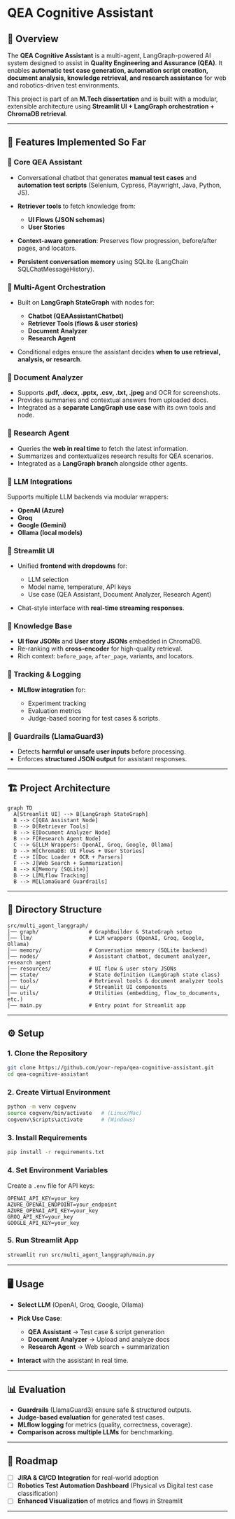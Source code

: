 # QEA Cognitive Assistant

## 📌 Overview

The **QEA Cognitive Assistant** is a multi-agent, LangGraph-powered AI system designed to assist in **Quality Engineering and Assurance (QEA)**.
It enables **automatic test case generation, automation script creation, document analysis, knowledge retrieval, and research assistance** for web and robotics-driven test environments.

This project is part of an **M.Tech dissertation** and is built with a modular, extensible architecture using **Streamlit UI + LangGraph orchestration + ChromaDB retrieval**.

---

## 🚀 Features Implemented So Far

### 🔹 Core QEA Assistant

* Conversational chatbot that generates **manual test cases** and **automation test scripts** (Selenium, Cypress, Playwright, Java, Python, JS).
* **Retriever tools** to fetch knowledge from:

  * **UI Flows (JSON schemas)**
  * **User Stories**
* **Context-aware generation**: Preserves flow progression, before/after pages, and locators.
* **Persistent conversation memory** using SQLite (LangChain SQLChatMessageHistory).

### 🔹 Multi-Agent Orchestration

* Built on **LangGraph StateGraph** with nodes for:

  * **Chatbot (QEAAssistantChatbot)**
  * **Retriever Tools (flows & user stories)**
  * **Document Analyzer**
  * **Research Agent**
* Conditional edges ensure the assistant decides **when to use retrieval, analysis, or research**.

### 🔹 Document Analyzer

* Supports **.pdf, .docx, .pptx, .csv, .txt, .jpeg** and OCR for screenshots.
* Provides summaries and contextual answers from uploaded docs.
* Integrated as a **separate LangGraph use case** with its own tools and node.

### 🔹 Research Agent

* Queries the **web in real time** to fetch the latest information.
* Summarizes and contextualizes research results for QEA scenarios.
* Integrated as a **LangGraph branch** alongside other agents.

### 🔹 LLM Integrations

Supports multiple LLM backends via modular wrappers:

* **OpenAI (Azure)**
* **Groq**
* **Google (Gemini)**
* **Ollama (local models)**

### 🔹 Streamlit UI

* Unified **frontend with dropdowns** for:

  * LLM selection
  * Model name, temperature, API keys
  * Use case (QEA Assistant, Document Analyzer, Research Agent)
* Chat-style interface with **real-time streaming responses**.

### 🔹 Knowledge Base

* **UI flow JSONs** and **User story JSONs** embedded in ChromaDB.
* Re-ranking with **cross-encoder** for high-quality retrieval.
* Rich context: `before_page`, `after_page`, variants, and locators.

### 🔹 Tracking & Logging

* **MLflow integration** for:

  * Experiment tracking
  * Evaluation metrics
  * Judge-based scoring for test cases & scripts.

### 🔹 Guardrails (LlamaGuard3)

* Detects **harmful or unsafe user inputs** before processing.
* Enforces **structured JSON output** for assistant responses.

---

## 🏗️ Project Architecture

```mermaid
graph TD
  A[Streamlit UI] --> B[LangGraph StateGraph]
  B --> C[QEA Assistant Node]
  B --> D[Retriever Tools]
  B --> E[Document Analyzer Node]
  B --> F[Research Agent Node]
  C --> G[LLM Wrappers: OpenAI, Groq, Google, Ollama]
  D --> H[ChromaDB: UI Flows + User Stories]
  E --> I[Doc Loader + OCR + Parsers]
  F --> J[Web Search + Summarization]
  B --> K[Memory (SQLite)]
  B --> L[MLflow Tracking]
  B --> M[LlamaGuard Guardrails]
```

---

## 📂 Directory Structure

```
src/multi_agent_langgraph/
│── graph/                # GraphBuilder & StateGraph setup
│── llm/                  # LLM wrappers (OpenAI, Groq, Google, Ollama)
│── memory/               # Conversation memory (SQLite backend)
│── nodes/                # Assistant chatbot, document analyzer, research agent
│── resources/            # UI flow & user story JSONs
│── state/                # State definition (LangGraph state class)
│── tools/                # Retrieval tools & document analyzer tools
│── ui/                   # Streamlit UI components
│── utils/                # Utilities (embedding, flow_to_documents, etc.)
│── main.py               # Entry point for Streamlit app
```

---

## ⚙️ Setup

### 1. Clone the Repository

```bash
git clone https://github.com/your-repo/qea-cognitive-assistant.git
cd qea-cognitive-assistant
```

### 2. Create Virtual Environment

```bash
python -m venv cogvenv
source cogvenv/bin/activate   # (Linux/Mac)
cogvenv\Scripts\activate      # (Windows)
```

### 3. Install Requirements

```bash
pip install -r requirements.txt
```

### 4. Set Environment Variables

Create a `.env` file for API keys:

```
OPENAI_API_KEY=your_key
AZURE_OPENAI_ENDPOINT=your_endpoint
AZURE_OPENAI_API_KEY=your_key
GROQ_API_KEY=your_key
GOOGLE_API_KEY=your_key
```

### 5. Run Streamlit App

```bash
streamlit run src/multi_agent_langgraph/main.py
```

---

## 🖥️ Usage

* **Select LLM** (OpenAI, Groq, Google, Ollama)
* **Pick Use Case**:

  * **QEA Assistant** → Test case & script generation
  * **Document Analyzer** → Upload and analyze docs
  * **Research Agent** → Web search + summarization
* **Interact** with the assistant in real time.

---

## 📊 Evaluation

* **Guardrails** (LlamaGuard3) ensure safe & structured outputs.
* **Judge-based evaluation** for generated test cases.
* **MLflow logging** for metrics (quality, correctness, coverage).
* **Comparison across multiple LLMs** for benchmarking.

---

## 🔮 Roadmap

* [ ] **JIRA & CI/CD Integration** for real-world adoption
* [ ] **Robotics Test Automation Dashboard** (Physical vs Digital test case classification)
* [ ] **Enhanced Visualization** of metrics and flows in Streamlit

---
